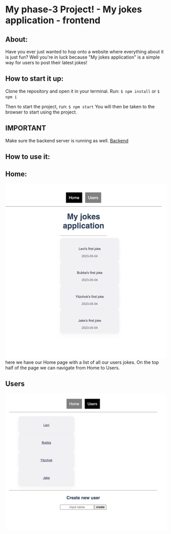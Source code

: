 # My phase-3 Project! - My jokes application - frontend

## About:
Have you ever just wanted to hop onto a website where everything about it is just fun?
Well you're in luck because "My jokes application" is a simple way for users to post their latest jokes!

## How to start it up:
Clone the repository and open it in your terminal. 
Run:
 `$ npm install` or `$ npm i`

Then to start the project, run:
`$ npm start` 
You will then be taken to the browser to start using the project.

## IMPORTANT
Make sure the backend server is running as well.
[Backend](https://github.com/learn-co-curriculum/phase-3-sinatra-react-project)

## How to use it:

## Home:
![image](public/image_1.png)
here we have our Home page with a list of all our users jokes.
On the top half of the page we can navigate from Home to Users.

## Users
![image](public/image_2.png)

